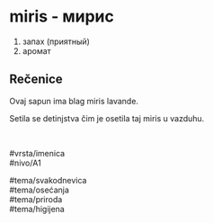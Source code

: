 # miris - мирис

1. запах (приятный)
2. аромат

## Rečenice

Ovaj sapun ima blag miris lavande.

Setila se detinjstva čim je osetila taj miris u vazduhu.

<br>

#vrsta/imenica  
#nivo/A1  

#tema/svakodnevica  
#tema/osećanja  
#tema/priroda  
#tema/higijena  
